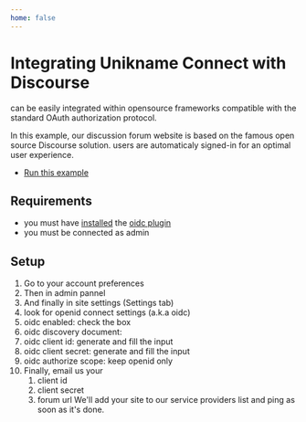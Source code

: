 ```yaml
---
home: false
---
```


# Integrating Unikname Connect with Discourse

<uniknameconnect/> can be easily integrated within opensource frameworks compatible with the standard OAuth authorization protocol.

In this example, our discussion forum website is based on the famous open source Discourse solution. <unikname/> users are automaticaly signed-in for an optimal user experience.

- [Run this example](https://forum.unik-name.com/)

## Requirements
 
- you must have [installed](https://meta.discourse.org/t/install-plugins-in-discourse/19157) the [oidc plugin](https://github.com/discourse/discourse-openid-connect)
- you must be connected as admin

## Setup
1. Go to your account preferences
1. Then in admin pannel
1. And finally in site settings (Settings tab)
1. look for openid connect settings (a.k.a oidc)
1. oidc enabled: check the box
1. oidc discovery document: <UncServerUrl/>
1. oidc client id: generate and fill the input
1. oidc client secret: generate and fill the input
1. oidc authorize scope: keep openid only
1. Finally, email us your
   1. client id
   1. client secret
   1. forum url
   We'll add your site to our service providers list and ping as soon as it's done.
